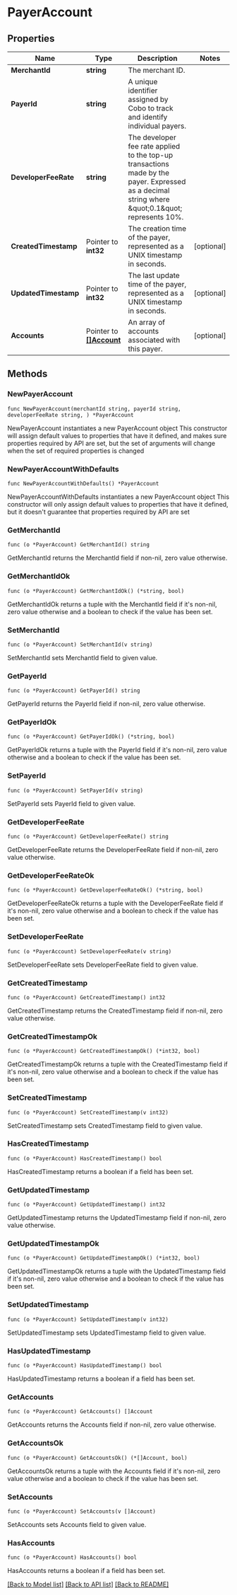 # PayerAccount

## Properties

Name | Type | Description | Notes
------------ | ------------- | ------------- | -------------
**MerchantId** | **string** | The merchant ID. | 
**PayerId** | **string** | A unique identifier assigned by Cobo to track and identify individual payers. | 
**DeveloperFeeRate** | **string** | The developer fee rate applied to the top-up transactions made by the payer. Expressed as a decimal string where \&quot;0.1\&quot; represents 10%. | 
**CreatedTimestamp** | Pointer to **int32** | The creation time of the payer, represented as a UNIX timestamp in seconds. | [optional] 
**UpdatedTimestamp** | Pointer to **int32** | The last update time of the payer, represented as a UNIX timestamp in seconds. | [optional] 
**Accounts** | Pointer to [**[]Account**](Account.md) | An array of accounts associated with this payer. | [optional] 

## Methods

### NewPayerAccount

`func NewPayerAccount(merchantId string, payerId string, developerFeeRate string, ) *PayerAccount`

NewPayerAccount instantiates a new PayerAccount object
This constructor will assign default values to properties that have it defined,
and makes sure properties required by API are set, but the set of arguments
will change when the set of required properties is changed

### NewPayerAccountWithDefaults

`func NewPayerAccountWithDefaults() *PayerAccount`

NewPayerAccountWithDefaults instantiates a new PayerAccount object
This constructor will only assign default values to properties that have it defined,
but it doesn't guarantee that properties required by API are set

### GetMerchantId

`func (o *PayerAccount) GetMerchantId() string`

GetMerchantId returns the MerchantId field if non-nil, zero value otherwise.

### GetMerchantIdOk

`func (o *PayerAccount) GetMerchantIdOk() (*string, bool)`

GetMerchantIdOk returns a tuple with the MerchantId field if it's non-nil, zero value otherwise
and a boolean to check if the value has been set.

### SetMerchantId

`func (o *PayerAccount) SetMerchantId(v string)`

SetMerchantId sets MerchantId field to given value.


### GetPayerId

`func (o *PayerAccount) GetPayerId() string`

GetPayerId returns the PayerId field if non-nil, zero value otherwise.

### GetPayerIdOk

`func (o *PayerAccount) GetPayerIdOk() (*string, bool)`

GetPayerIdOk returns a tuple with the PayerId field if it's non-nil, zero value otherwise
and a boolean to check if the value has been set.

### SetPayerId

`func (o *PayerAccount) SetPayerId(v string)`

SetPayerId sets PayerId field to given value.


### GetDeveloperFeeRate

`func (o *PayerAccount) GetDeveloperFeeRate() string`

GetDeveloperFeeRate returns the DeveloperFeeRate field if non-nil, zero value otherwise.

### GetDeveloperFeeRateOk

`func (o *PayerAccount) GetDeveloperFeeRateOk() (*string, bool)`

GetDeveloperFeeRateOk returns a tuple with the DeveloperFeeRate field if it's non-nil, zero value otherwise
and a boolean to check if the value has been set.

### SetDeveloperFeeRate

`func (o *PayerAccount) SetDeveloperFeeRate(v string)`

SetDeveloperFeeRate sets DeveloperFeeRate field to given value.


### GetCreatedTimestamp

`func (o *PayerAccount) GetCreatedTimestamp() int32`

GetCreatedTimestamp returns the CreatedTimestamp field if non-nil, zero value otherwise.

### GetCreatedTimestampOk

`func (o *PayerAccount) GetCreatedTimestampOk() (*int32, bool)`

GetCreatedTimestampOk returns a tuple with the CreatedTimestamp field if it's non-nil, zero value otherwise
and a boolean to check if the value has been set.

### SetCreatedTimestamp

`func (o *PayerAccount) SetCreatedTimestamp(v int32)`

SetCreatedTimestamp sets CreatedTimestamp field to given value.

### HasCreatedTimestamp

`func (o *PayerAccount) HasCreatedTimestamp() bool`

HasCreatedTimestamp returns a boolean if a field has been set.

### GetUpdatedTimestamp

`func (o *PayerAccount) GetUpdatedTimestamp() int32`

GetUpdatedTimestamp returns the UpdatedTimestamp field if non-nil, zero value otherwise.

### GetUpdatedTimestampOk

`func (o *PayerAccount) GetUpdatedTimestampOk() (*int32, bool)`

GetUpdatedTimestampOk returns a tuple with the UpdatedTimestamp field if it's non-nil, zero value otherwise
and a boolean to check if the value has been set.

### SetUpdatedTimestamp

`func (o *PayerAccount) SetUpdatedTimestamp(v int32)`

SetUpdatedTimestamp sets UpdatedTimestamp field to given value.

### HasUpdatedTimestamp

`func (o *PayerAccount) HasUpdatedTimestamp() bool`

HasUpdatedTimestamp returns a boolean if a field has been set.

### GetAccounts

`func (o *PayerAccount) GetAccounts() []Account`

GetAccounts returns the Accounts field if non-nil, zero value otherwise.

### GetAccountsOk

`func (o *PayerAccount) GetAccountsOk() (*[]Account, bool)`

GetAccountsOk returns a tuple with the Accounts field if it's non-nil, zero value otherwise
and a boolean to check if the value has been set.

### SetAccounts

`func (o *PayerAccount) SetAccounts(v []Account)`

SetAccounts sets Accounts field to given value.

### HasAccounts

`func (o *PayerAccount) HasAccounts() bool`

HasAccounts returns a boolean if a field has been set.


[[Back to Model list]](../README.md#documentation-for-models) [[Back to API list]](../README.md#documentation-for-api-endpoints) [[Back to README]](../README.md)


